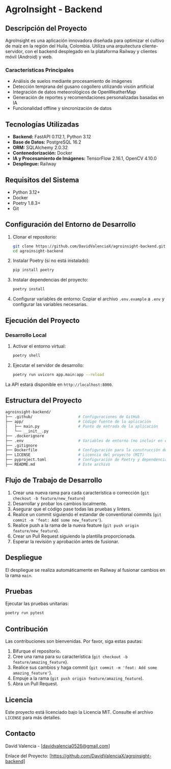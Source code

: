 
# AgroInsight - Backend

## Descripción del Proyecto

AgroInsight es una aplicación innovadora diseñada para optimizar el cultivo de maíz en la región del Huila, Colombia. Utiliza una arquitectura cliente-servidor, con el backend desplegado en la plataforma Railway y clientes móvil (Android) y web.

### Características Principales

- Análisis de suelos mediante procesamiento de imágenes
- Detección temprana del gusano cogollero utilizando visión artificial
- Integración de datos meteorológicos de OpenWeatherMap
- Generación de reportes y recomendaciones personalizadas basadas en IA
- Funcionalidad offline y sincronización de datos

## Tecnologías Utilizadas

- **Backend:** FastAPI 0.112.1, Python 3.12
- **Base de Datos:** PostgreSQL 16.2
- **ORM:** SQLAlchemy 2.0.32
- **Contenedorización:** Docker
- **IA y Procesamiento de Imágenes:** TensorFlow 2.16.1, OpenCV 4.10.0
- **Despliegue:** Railway

## Requisitos del Sistema

- Python 3.12+
- Docker
- Poetry 1.8.3+
- Git

## Configuración del Entorno de Desarrollo

1. Clonar el repositorio:

   ```bash
   git clone https://github.com/DavidValenciaX/agroinsight-backend.git
   cd agroinsight-backend
   ```

2. Instalar Poetry (si no está instalado):

   ```bash
   pip install poetry
   ```

3. Instalar dependencias del proyecto:

   ```bash
   poetry install
   ```

4. Configurar variables de entorno:
   Copiar el archivo `.env.example` a `.env` y configurar las variables necesarias.

## Ejecución del Proyecto

### Desarrollo Local

1. Activar el entorno virtual:

   ```bash
   poetry shell
   ```

2. Ejecutar el servidor de desarrollo:

   ```bash
   poetry run uvicorn app.main:app --reload
   ```

La API estará disponible en `http://localhost:8000`.

## Estructura del Proyecto

```bash
agroinsight-backend/
├── .github/                    # Configuraciones de GitHub
├── app/                        # Código fuente de la aplicación
│   ├── main.py                 # Punto de entrada de la aplicación
│   └── __init__.py
├── .dockerignore
├── .env                        # Variables de entorno (no incluir en el repositorio)
├── .gitignore
├── Dockerfile                  # Configuración para la construcción de la imagen Docker
├── LICENSE                     # Licencia del proyecto (MIT)
├── pyproject.toml              # Configuración de Poetry y dependencias
├── README.md                   # Este archivo
```

## Flujo de Trabajo de Desarrollo

1. Crear una nueva rama para cada característica o corrección (`git checkout -b feature/new_feature`)
2. Desarrollar y probar los cambios localmente.
3. Asegurar que el código pase todas las pruebas y linters.
4. Realice un commit siguiendo el estandar de conventional commits (`git commit -m 'feat: Add some new_feature'`).
5. Realice push a la rama de la nueva feature (`git push origin feature/new_feature`).
6. Crear un Pull Request siguiendo la plantilla proporcionada.
7. Esperar la revisión y aprobación antes de fusionar.

## Despliegue

El despliegue se realiza automáticamente en Railway al fusionar cambios en la rama `main`.

## Pruebas

Ejecutar las pruebas unitarias:

```bash
poetry run pytest
```

## Contribución

Las contribuciones son bienvenidas. Por favor, siga estas pautas:

1. Bifurque el repositorio.
2. Cree una rama para su característica (`git checkout -b feature/amazing_feature`).
3. Realice sus cambios y haga commit (`git commit -m 'feat: Add some amazing_feature'`).
4. Empuje a la rama (`git push origin feature/amazing_feature`).
5. Abra un Pull Request.

## Licencia

Este proyecto está licenciado bajo la Licencia MIT. Consulte el archivo `LICENSE` para más detalles.

## Contacto

David Valencia - [davidvalencia0526@gmail.com]

Enlace del Proyecto: [https://github.com/DavidValenciaX/agroinsight-backend]
